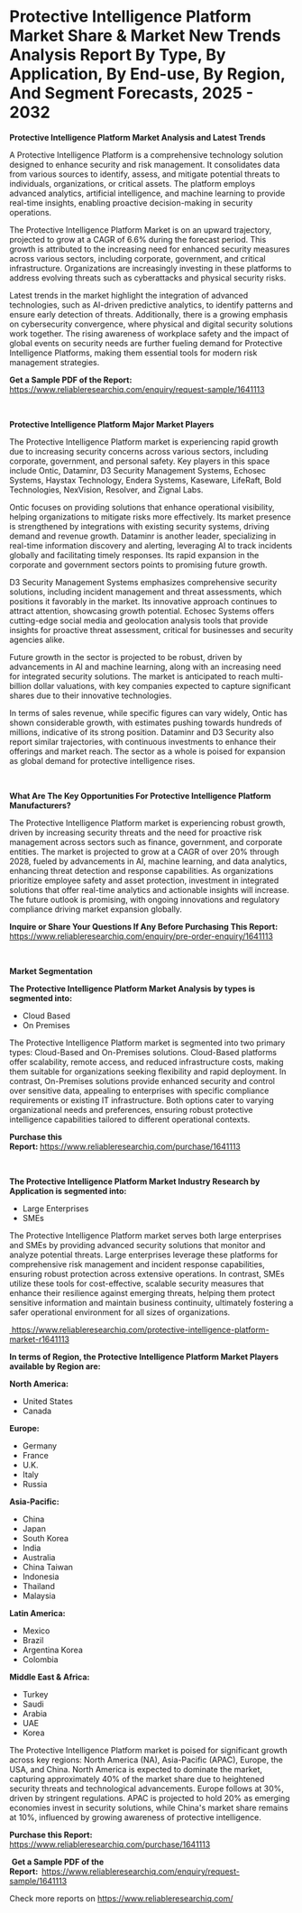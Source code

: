 <p><h1>Protective Intelligence Platform Market Share & Market New Trends Analysis Report By Type, By Application, By End-use, By Region, And Segment Forecasts, 2025 - 2032</h1></p><p><strong>Protective Intelligence Platform Market Analysis and Latest Trends</strong></p>
<p><p>A Protective Intelligence Platform is a comprehensive technology solution designed to enhance security and risk management. It consolidates data from various sources to identify, assess, and mitigate potential threats to individuals, organizations, or critical assets. The platform employs advanced analytics, artificial intelligence, and machine learning to provide real-time insights, enabling proactive decision-making in security operations.</p><p>The Protective Intelligence Platform Market is on an upward trajectory, projected to grow at a CAGR of 6.6% during the forecast period. This growth is attributed to the increasing need for enhanced security measures across various sectors, including corporate, government, and critical infrastructure. Organizations are increasingly investing in these platforms to address evolving threats such as cyberattacks and physical security risks.</p><p>Latest trends in the market highlight the integration of advanced technologies, such as AI-driven predictive analytics, to identify patterns and ensure early detection of threats. Additionally, there is a growing emphasis on cybersecurity convergence, where physical and digital security solutions work together. The rising awareness of workplace safety and the impact of global events on security needs are further fueling demand for Protective Intelligence Platforms, making them essential tools for modern risk management strategies.</p></p>
<p><strong>Get a Sample PDF of the Report:&nbsp;</strong> <a href="https://www.reliableresearchiq.com/enquiry/request-sample/1641113?utm_campaign=2673&utm_medium=2&utm_source=Github&utm_content=ia&utm_term=11032025&utm_id=protective-intelligence-platform">https://www.reliableresearchiq.com/enquiry/request-sample/1641113</a></p>
<p>&nbsp;</p>
<p><strong>Protective Intelligence Platform Major Market Players</strong></p>
<p><p>The Protective Intelligence Platform market is experiencing rapid growth due to increasing security concerns across various sectors, including corporate, government, and personal safety. Key players in this space include Ontic, Dataminr, D3 Security Management Systems, Echosec Systems, Haystax Technology, Endera Systems, Kaseware, LifeRaft, Bold Technologies, NexVision, Resolver, and Zignal Labs.</p><p>Ontic focuses on providing solutions that enhance operational visibility, helping organizations to mitigate risks more effectively. Its market presence is strengthened by integrations with existing security systems, driving demand and revenue growth. Dataminr is another leader, specializing in real-time information discovery and alerting, leveraging AI to track incidents globally and facilitating timely responses. Its rapid expansion in the corporate and government sectors points to promising future growth.</p><p>D3 Security Management Systems emphasizes comprehensive security solutions, including incident management and threat assessments, which positions it favorably in the market. Its innovative approach continues to attract attention, showcasing growth potential. Echosec Systems offers cutting-edge social media and geolocation analysis tools that provide insights for proactive threat assessment, critical for businesses and security agencies alike.</p><p>Future growth in the sector is projected to be robust, driven by advancements in AI and machine learning, along with an increasing need for integrated security solutions. The market is anticipated to reach multi-billion dollar valuations, with key companies expected to capture significant shares due to their innovative technologies.</p><p>In terms of sales revenue, while specific figures can vary widely, Ontic has shown considerable growth, with estimates pushing towards hundreds of millions, indicative of its strong position. Dataminr and D3 Security also report similar trajectories, with continuous investments to enhance their offerings and market reach. The sector as a whole is poised for expansion as global demand for protective intelligence rises.</p></p>
<p>&nbsp;</p>
<p><strong>What Are The Key Opportunities For Protective Intelligence Platform Manufacturers?</strong></p>
<p><p>The Protective Intelligence Platform market is experiencing robust growth, driven by increasing security threats and the need for proactive risk management across sectors such as finance, government, and corporate entities. The market is projected to grow at a CAGR of over 20% through 2028, fueled by advancements in AI, machine learning, and data analytics, enhancing threat detection and response capabilities. As organizations prioritize employee safety and asset protection, investment in integrated solutions that offer real-time analytics and actionable insights will increase. The future outlook is promising, with ongoing innovations and regulatory compliance driving market expansion globally.</p></p>
<p><strong>Inquire or Share Your Questions If Any Before Purchasing This Report:</strong> <a href="https://www.reliableresearchiq.com/enquiry/pre-order-enquiry/1641113?utm_campaign=2673&utm_medium=2&utm_source=Github&utm_content=ia&utm_term=11032025&utm_id=protective-intelligence-platform">https://www.reliableresearchiq.com/enquiry/pre-order-enquiry/1641113</a></p>
<p>&nbsp;</p>
<p><strong>Market Segmentation</strong></p>
<p><strong>The Protective Intelligence Platform Market Analysis by types is segmented into:</strong></p>
<p><ul><li>Cloud Based</li><li>On Premises</li></ul></p>
<p><p>The Protective Intelligence Platform market is segmented into two primary types: Cloud-Based and On-Premises solutions. Cloud-Based platforms offer scalability, remote access, and reduced infrastructure costs, making them suitable for organizations seeking flexibility and rapid deployment. In contrast, On-Premises solutions provide enhanced security and control over sensitive data, appealing to enterprises with specific compliance requirements or existing IT infrastructure. Both options cater to varying organizational needs and preferences, ensuring robust protective intelligence capabilities tailored to different operational contexts.</p></p>
<p><strong>Purchase this Report:&nbsp;</strong><a href="https://www.reliableresearchiq.com/purchase/1641113?utm_campaign=2673&utm_medium=2&utm_source=Github&utm_content=ia&utm_term=11032025&utm_id=protective-intelligence-platform">https://www.reliableresearchiq.com/purchase/1641113</a></p>
<p>&nbsp;</p>
<p><strong>The Protective Intelligence Platform Market Industry Research by Application is segmented into:</strong></p>
<p><ul><li>Large Enterprises</li><li>SMEs</li></ul></p>
<p><p>The Protective Intelligence Platform market serves both large enterprises and SMEs by providing advanced security solutions that monitor and analyze potential threats. Large enterprises leverage these platforms for comprehensive risk management and incident response capabilities, ensuring robust protection across extensive operations. In contrast, SMEs utilize these tools for cost-effective, scalable security measures that enhance their resilience against emerging threats, helping them protect sensitive information and maintain business continuity, ultimately fostering a safer operational environment for all sizes of organizations.</p></p>
<p><a href="https://www.reliableresearchiq.com/protective-intelligence-platform-market-r1641113?utm_campaign=2673&utm_medium=2&utm_source=Github&utm_content=ia&utm_term=11032025&utm_id=protective-intelligence-platform">&nbsp;https://www.reliableresearchiq.com/protective-intelligence-platform-market-r1641113</a></p>
<p><strong>In terms of Region, the Protective Intelligence Platform Market Players available by Region are:</strong></p>
<p>
    <p> <strong> North America: </strong>
        <ul>
            <li>United States</li>
            <li>Canada</li>
        </ul>
        </p> 
    <p> <strong> Europe: </strong>
        <ul>
            <li>Germany</li>
            <li>France</li>
            <li>U.K.</li>
            <li>Italy</li>
            <li>Russia</li>
        </ul>
        </p> 
    <p> <strong> Asia-Pacific: </strong>
        <ul>
            <li>China</li>
            <li>Japan</li>
            <li>South Korea</li>
            <li>India</li>
            <li>Australia</li>
            <li>China Taiwan</li>
            <li>Indonesia</li>
            <li>Thailand</li>
            <li>Malaysia</li>
        </ul>
        </p> 
    <p> <strong> Latin America: </strong>
        <ul>
            <li>Mexico</li>
            <li>Brazil</li>
            <li>Argentina Korea</li>
            <li>Colombia</li>
        </ul>
        </p> 
    <p> <strong> Middle East & Africa: </strong>
        <ul>
            <li>Turkey</li>
            <li>Saudi</li>
            <li>Arabia</li>
            <li>UAE</li>
            <li>Korea</li>
        </ul>
    </p>
    </p>
<p><p>The Protective Intelligence Platform market is poised for significant growth across key regions: North America (NA), Asia-Pacific (APAC), Europe, the USA, and China. North America is expected to dominate the market, capturing approximately 40% of the market share due to heightened security threats and technological advancements. Europe follows at 30%, driven by stringent regulations. APAC is projected to hold 20% as emerging economies invest in security solutions, while China's market share remains at 10%, influenced by growing awareness of protective intelligence.</p></p>
<p><strong>Purchase this Report: </strong><a href="https://www.reliableresearchiq.com/purchase/1641113?utm_campaign=2673&utm_medium=2&utm_source=Github&utm_content=ia&utm_term=11032025&utm_id=protective-intelligence-platform">https://www.reliableresearchiq.com/purchase/1641113</a></p>
<p>&nbsp;<strong>Get a Sample PDF of the Report:&nbsp;&nbsp;</strong><a href="https://www.reliableresearchiq.com/enquiry/request-sample/1641113?utm_campaign=2673&utm_medium=2&utm_source=Github&utm_content=ia&utm_term=11032025&utm_id=protective-intelligence-platform">https://www.reliableresearchiq.com/enquiry/request-sample/1641113</a></p>
<p><strong></strong></p>
<p>Check more reports on <a href="https://www.reliableresearchiq.com/?utm_campaign=2673&utm_medium=2&utm_source=Github&utm_content=ia&utm_term=11032025&utm_id=protective-intelligence-platform">https://www.reliableresearchiq.com/</a></p>